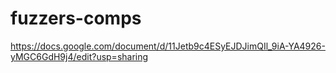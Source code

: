 # fuzzers-comps
https://docs.google.com/document/d/11Jetb9c4ESyEJDJimQIl_9iA-YA4926-yMGC6GdH9j4/edit?usp=sharing

